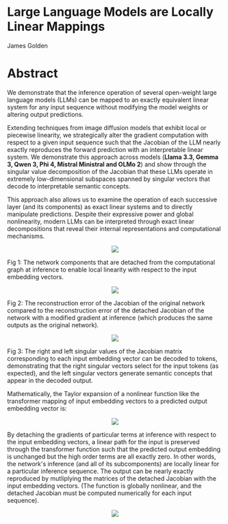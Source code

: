 # Large Language Models are Locally Linear Mappings
James Golden

# Abstract

We demonstrate that the inference operation of several open-weight large language models (LLMs) can be mapped to an exactly equivalent linear system for any input sequence without modifying the model weights or altering output predictions. 

Extending techniques from image diffusion models that exhibit local or piecewise linearity, we strategically alter the gradient computation with respect to a given input sequence such that the Jacobian of the LLM nearly exactly reproduces the forward prediction with an interpretable linear system. We demonstrate this approach across models (**Llama 3.3, Gemma 3, Qwen 3, Phi 4, Mistral Ministral and OLMo 2**) and show through the singular value decomposition of the Jacobian that these LLMs operate in extremely low-dimensional subspaces spanned by singular vectors that decode to interpretable semantic concepts. 

This approach also allows us to examine the operation of each successive layer (and its components) as exact linear systems and to directly manipulate predictions. Despite their expressive power and global nonlinearity, modern LLMs can be interpreted through exact linear decompositions that reveal their internal representations and computational mechanisms.

<p align="center">
  <img src="https://github.com/jamesgolden1/llms-are-llms/blob/main/images/fig1-llama-detached-swiglu.png" />
</p>

Fig 1: The network components that are detached from the computational graph at inference to enable local linearity with respect to the input embedding vectors.

<p align="center">
  <img src="https://github.com/jamesgolden1/llms-are-llms/blob/main/images/fig3-jacobian-reconstruction.png" />
</p>

Fig 2: The reconstruction error of the Jacobian of the original network compared to the reconstruction error of the detached Jacobian of the network with a modified gradient at inference (which produces the same outputs as the original network).

<p align="center">
  <img src="https://github.com/jamesgolden1/llms-are-llms/blob/main/images/fig4-llama-32-detached-svd.png" />
</p>

Fig 3: The right and left singular values of the Jacobian matrix corresponding to each input embedding vector can be decoded to tokens, demonstrating that the right singular vectors select for the input tokens (as expected), and the left singular vectors generate semantic concepts that appear in the decoded output.

Mathematically, the Taylor expansion of a nonlinear function like the transformer mapping of input embedding vectors to a predicted output embedding vector is:
<p align="center">
  <img src="https://github.com/jamesgolden1/llms-are-llms/blob/main/images/jacobian_taylor.png" />
</p>

By detaching the gradients of particular terms at inference with respect to the input embedding vectors, a linear path for the input is preserved through the transformer function such that the predicted output embedding is unchanged but the high order terms are all exactly zero. In other words, the network's inference (and all of its subcomponents) are locally linear for a particular inference sequence. The output can be nearly exactly reproduced by mutliplying the matrices of the detached Jacobian with the input embedding vectors. (The function is globally nonlinear, and the detached Jacobian must be computed numerically for each input sequence).

<p align="center">
  <img src="https://github.com/jamesgolden1/llms-are-llms/blob/main/images/jacobian_detached.png" />
</p>

